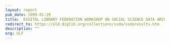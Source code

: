 ```yaml
---
layout: report
pub_date: 1999-01-29
title: 	DIGITAL LIBRARY FEDERATION WORKSHOP ON SOCIAL SCIENCE DATA ARCHIVES
redirect_to: https://old.diglib.org/collections/ssda/ssdaresults.htm
description: ""
org: DLF
---
```

